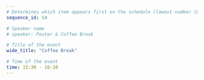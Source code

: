 ```yaml
---
# Determines which item appears first on the schedule (lowest number (0) appears first)
sequence_id: 14

# Speaker name
# speaker: Poster & Coffee Break

# Title of the event
wide_title: "Coffee Break"

# Time of the event
time: 15:30 - 16:10
---
```

